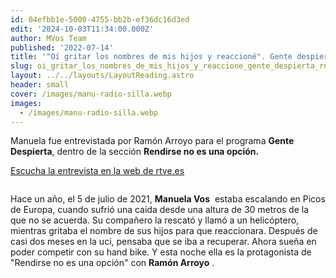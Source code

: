```yaml
---
id: 04efbb1e-5000-4755-bb2b-ef36dc16d3ed
edit: '2024-10-03T11:34:00.000Z'
author: MVos Team
published: '2022-07-14'
title: '"Oí gritar los nombres de mis hijos y reaccioné". Gente despierta RNE'
slug: oi_gritar_los_nombres_de_mis_hijos_y_reaccione_gente_despierta_rne
layout: ../../layouts/LayoutReading.astro
header: small
cover: /images/manu-radio-silla.webp
images:
  - /images/manu-radio-silla.webp
---
```


Manuela fue entrevistada por Ramón Arroyo para el programa **Gente Despierta**, dentro de la sección **Rendirse no es una opción.**


[Escucha la entrevista en la web de rtve.es](https://www.rtve.es/play/audios/gente-despierta/oi-gritar-nombres-hijos-reaccione/6649224/)


<figure><img src="/images/manu-radio-silla.webp" alt=""><figcaption align="left"></figcaption></figure>


Hace un año, el 5 de julio de 2021, **Manuela Vos**
 estaba escalando en Picos de Europa, cuando sufrió una caída desde una altura de 30 metros de la que no se acuerda. Su compañero la rescató y llamó a un helicóptero, mientras gritaba el nombre de sus hijos para que reaccionara. Después de casi dos meses en la uci, pensaba que se iba a recuperar. Ahora sueña en poder competir con su hand bike. Y esta noche ella es la protagonista de "Rendirse no es una opción" con **Ramón Arroyo**
.

